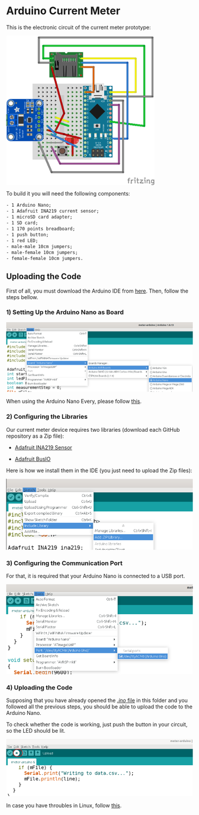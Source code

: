 # Arduino Current Meter

This is the electronic circuit of the current meter prototype:

<img src="img/circuit.png" align="center" width="400px">

To build it you will need the following components:
```
- 1 Arduino Nano;
- 1 Adafruit INA219 current sensor;
- 1 microSD card adapter;
- 1 SD card;
- 1 170 points breadboard;
- 1 push button;
- 1 red LED;
- male-male 10cm jumpers;
- male-female 10cm jumpers;
- female-female 10cm jumpers.
```


## Uploading the Code

First of all, you must download the Arduino IDE from [here](https://www.arduino.cc/en/software). Then, follow the steps bellow.

### 1) Setting Up the Arduino Nano as Board

<img src="img/setup_nano.png">

When using the Arduino Nano Every, please follow [this](https://www.arduino.cc/en/Guide/NANOEvery).

### 2) Configuring the Libraries

Our current meter device requires two libraries (download each GitHub repository as a Zip file):

- [Adafruit INA219 Sensor](https://github.com/adafruit/Adafruit_INA219)

- [Adafruit BusIO](https://github.com/adafruit/Adafruit_BusIO)

Here is how we install them in the IDE (you just need to upload the Zip files):

<img src="img/add_libraries.png">

### 3) Configuring the Communication Port

For that, it is required that your Arduino Nano is connected to a USB port. 

<img src="img/select_port.png">

### 4) Uploading the Code

Supposing that you have already opened the [<i>.ino</i> file](./meter-arduino.ino) in this folder and you followed all the previous steps, you should be able to upload the code to the Arduino Nano.

To check whether the code is working, just push the button in your circuit, so the LED should be lit.

<img src="img/upload.png">

In case you have throubles in Linux, follow [this](https://forum.arduino.cc/t/permission-denied-on-dev-ttyacm0/475568).
